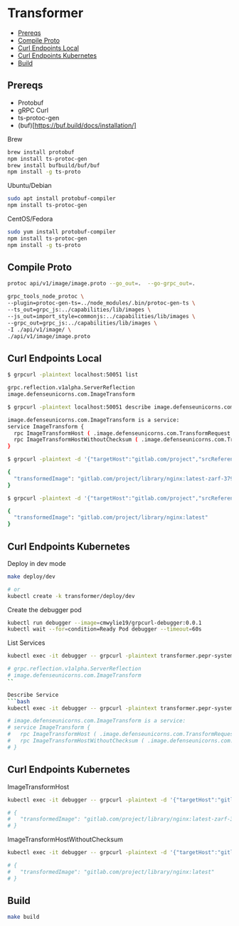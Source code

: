 # Transformer

- [Prereqs](#prereqs)
- [Compile Proto](#compile-proto)
- [Curl Endpoints Local](#curl-endpoints-local)
- [Curl Endpoints Kubernetes](#curl-endpoints-kubernetes)
- [Build](#build)

## Prereqs

- Protobuf
- gRPC Curl
- ts-protoc-gen
- (buf)[https://buf.build/docs/installation/]

Brew 
```bash
brew install protobuf
npm install ts-protoc-gen
brew install bufbuild/buf/buf
npm install -g ts-proto
```

Ubuntu/Debian
```bash
sudo apt install protobuf-compiler
npm install ts-protoc-gen
```

CentOS/Fedora
```bash
sudo yum install protobuf-compiler
npm install ts-protoc-gen
npm install -g ts-proto
```

## Compile Proto

```bash
protoc api/v1/image/image.proto --go_out=.  --go-grpc_out=. 

grpc_tools_node_protoc \
--plugin=protoc-gen-ts=../node_modules/.bin/protoc-gen-ts \
--ts_out=grpc_js:../capabilities/lib/images \
--js_out=import_style=commonjs:../capabilities/lib/images \
--grpc_out=grpc_js:../capabilities/lib/images \
-I ./api/v1/image/ \
./api/v1/image/image.proto

```

## Curl Endpoints Local

```bash
$ grpcurl -plaintext localhost:50051 list

grpc.reflection.v1alpha.ServerReflection
image.defenseunicorns.com.ImageTransform

$ grpcurl -plaintext localhost:50051 describe image.defenseunicorns.com.ImageTransform

image.defenseunicorns.com.ImageTransform is a service:
service ImageTransform {
  rpc ImageTransformHost ( .image.defenseunicorns.com.TransformRequest ) returns ( .image.defenseunicorns.com.TransformResponse );
  rpc ImageTransformHostWithoutChecksum ( .image.defenseunicorns.com.TransformRequest ) returns ( .image.defenseunicorns.com.TransformResponse );
}

$ grpcurl -plaintext -d '{"targetHost":"gitlab.com/project","srcReference":"nginx"}' localhost:50051 image.defenseunicorns.com.ImageTransform/ImageTransformHost   

{
  "transformedImage": "gitlab.com/project/library/nginx:latest-zarf-3793515731"
}

$ grpcurl -plaintext -d '{"targetHost":"gitlab.com/project","srcReference":"nginx"}' localhost:50051 image.defenseunicorns.com.ImageTransform/ImageTransformHostWithoutChecksum

{
  "transformedImage": "gitlab.com/project/library/nginx:latest"
}
```

## Curl Endpoints Kubernetes

Deploy in dev mode

```bash
make deploy/dev

# or 
kubectl create -k transformer/deploy/dev
```

Create the debugger pod

```bash
kubectl run debugger --image=cmwylie19/grpcurl-debugger:0.0.1
kubectl wait --for=condition=Ready Pod debugger --timeout=60s
```

List Services
```bash
kubectl exec -it debugger -- grpcurl -plaintext transformer.pepr-system.svc.cluster.local:50051 list

# grpc.reflection.v1alpha.ServerReflection
# image.defenseunicorns.com.ImageTransform
``

Describe Service
```bash
kubectl exec -it debugger -- grpcurl -plaintext transformer.pepr-system.svc.cluster.local:50051 describe image.defenseunicorns.com.ImageTransform

# image.defenseunicorns.com.ImageTransform is a service:
# service ImageTransform {
#   rpc ImageTransformHost ( .image.defenseunicorns.com.TransformRequest ) returns ( .image.defenseunicorns.com.TransformResponse );
#   rpc ImageTransformHostWithoutChecksum ( .image.defenseunicorns.com.TransformRequest ) returns ( .image.defenseunicorns.com.TransformResponse );
# }
```

## Curl Endpoints Kubernetes

ImageTransformHost  
```bash
kubectl exec -it debugger -- grpcurl -plaintext -d '{"targetHost":"gitlab.com/project","srcReference":"nginx"}' transformer.pepr-system.svc.cluster.local:50051 image.defenseunicorns.com.ImageTransform/ImageTransformHost

# {
#   "transformedImage": "gitlab.com/project/library/nginx:latest-zarf-3793515731"
# }
```

ImageTransformHostWithoutChecksum
```bash
kubectl exec -it debugger -- grpcurl -plaintext -d '{"targetHost":"gitlab.com/project","srcReference":"nginx"}' transformer.pepr-system.svc.cluster.local:50051 image.defenseunicorns.com.ImageTransform/ImageTransformHostWithoutChecksum

# {
#   "transformedImage": "gitlab.com/project/library/nginx:latest"
# }
```

## Build

```bash
make build
```
